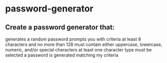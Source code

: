 # password-generator

## Create a password generator that:
generates a random password
prompts you with criteria 
at least 8 characters and no more than 128 
must contain either uppercase, lowercase, numeric, and/or special characters
at least one character type must be selected
a password is generated matching my criteria
